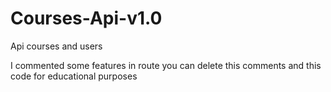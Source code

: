 # Courses-Api-v1.0
Api courses and users

I commented some features in route you can delete this comments and this code for educational purposes 
